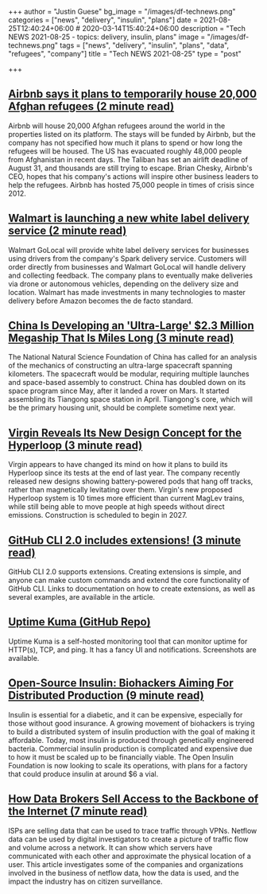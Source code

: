 +++
author = "Justin Guese"
bg_image = "/images/df-technews.png"
categories = ["news", "delivery", "insulin", "plans"]
date = 2021-08-25T12:40:24+06:00 # 2020-03-14T15:40:24+06:00
description = "Tech NEWS 2021-08-25 - topics: delivery, insulin, plans"
image = "/images/df-technews.png"
tags = ["news", "delivery", "insulin", "plans", "data", "refugees", "company"]
title = "Tech NEWS 2021-08-25"
type = "post"

+++

## [Airbnb says it plans to temporarily house 20,000 Afghan refugees (2 minute read)](https://www.cnbc.com/2021/08/24/airbnb-plans-to-temporarily-house-20000-afghan-refugees.html)

Airbnb will house 20,000 Afghan refugees around the world in the properties listed on its platform. The stays will be funded by Airbnb, but the company has not specified how much it plans to spend or how long the refugees will be housed. The US has evacuated roughly 48,000 people from Afghanistan in recent days. The Taliban has set an airlift deadline of August 31, and thousands are still trying to escape. Brian Chesky, Airbnb's CEO, hopes that his company's actions will inspire other business leaders to help the refugees. Airbnb has hosted 75,000 people in times of crisis since 2012.

## [Walmart is launching a new white label delivery service (2 minute read)](https://www.theverge.com/2021/8/24/22639778/walmart-golocal-delivery-service-small-business-drones)

Walmart GoLocal will provide white label delivery services for businesses using drivers from the company's Spark delivery service. Customers will order directly from businesses and Walmart GoLocal will handle delivery and collecting feedback. The company plans to eventually make deliveries via drone or autonomous vehicles, depending on the delivery size and location. Walmart has made investments in many technologies to master delivery before Amazon becomes the de facto standard.

## [China Is Developing an 'Ultra-Large' $2.3 Million Megaship That Is Miles Long (3 minute read)](https://interestingengineering.com/china-developing-23-million-megaship-miles-long)

The National Natural Science Foundation of China has called for an analysis of the mechanics of constructing an ultra-large spacecraft spanning kilometers. The spacecraft would be modular, requiring multiple launches and space-based assembly to construct. China has doubled down on its space program since May, after it landed a rover on Mars. It started assembling its Tiangong space station in April. Tiangong's core, which will be the primary housing unit, should be complete sometime next year.

## [Virgin Reveals Its New Design Concept for the Hyperloop (3 minute read)](https://interestingengineering.com/virgin-reveals-its-new-design-concept-for-the-hyperloop)

Virgin appears to have changed its mind on how it plans to build its Hyperloop since its tests at the end of last year. The company recently released new designs showing battery-powered pods that hang off tracks, rather than magnetically levitating over them. Virgin's new proposed Hyperloop system is 10 times more efficient than current MagLev trains, while still being able to move people at high speeds without direct emissions. Construction is scheduled to begin in 2027.

## [GitHub CLI 2.0 includes extensions! (3 minute read)](https://github.blog/2021-08-24-github-cli-2-0-includes-extensions/)

GitHub CLI 2.0 supports extensions. Creating extensions is simple, and anyone can make custom commands and extend the core functionality of GitHub CLI. Links to documentation on how to create extensions, as well as several examples, are available in the article.

## [Uptime Kuma (GitHub Repo)](https://github.com/louislam/uptime-kuma)

Uptime Kuma is a self-hosted monitoring tool that can monitor uptime for HTTP(s), TCP, and ping. It has a fancy UI and notifications. Screenshots are available.

## [Open-Source Insulin: Biohackers Aiming For Distributed Production (9 minute read)](https://hackaday.com/2021/08/23/open-source-insulin-biohackers-aiming-for-distributed-production/)

Insulin is essential for a diabetic, and it can be expensive, especially for those without good insurance. A growing movement of biohackers is trying to build a distributed system of insulin production with the goal of making it affordable. Today, most insulin is produced through genetically engineered bacteria. Commercial insulin production is complicated and expensive due to how it must be scaled up to be financially viable. The Open Insulin Foundation is now looking to scale its operations, with plans for a factory that could produce insulin at around $6 a vial.

## [How Data Brokers Sell Access to the Backbone of the Internet (7 minute read)](https://www.vice.com/en/article/jg84yy/data-brokers-netflow-data-team-cymru)

ISPs are selling data that can be used to trace traffic through VPNs. Netflow data can be used by digital investigators to create a picture of traffic flow and volume across a network. It can show which servers have communicated with each other and approximate the physical location of a user. This article investigates some of the companies and organizations involved in the business of netflow data, how the data is used, and the impact the industry has on citizen surveillance.

